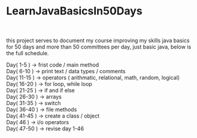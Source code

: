 # LearnJavaBasicsIn50Days
<br>
<br>
this project serves to document my
course improving my skills
java basics for 50 days and more than 50 committees
per day, just basic java, below is the
full schedule.
<br>

Day( 1-5 )  ->   frist code / main method
<br>
Day( 6-10 )  ->  print text / data types / comments
<br>
Day( 11-15 )  -> operators ( arithmatic, relational, math, random, logical)
<br>
Day( 16-20 )  -> for loop, while loop
<br>
Day( 21-25 )  -> if and if else
<br>
Day( 26-30 )  -> arrays
<br>
Day( 31-35 )  -> switch
<br>
Day( 36-40 )  -> file methods
<br>
Day( 41-45 )  -> create a class / object
<br>
Day( 46 )  -> i/o operators
<br>
Day( 47-50 )  -> revise day 1-46
<br>
